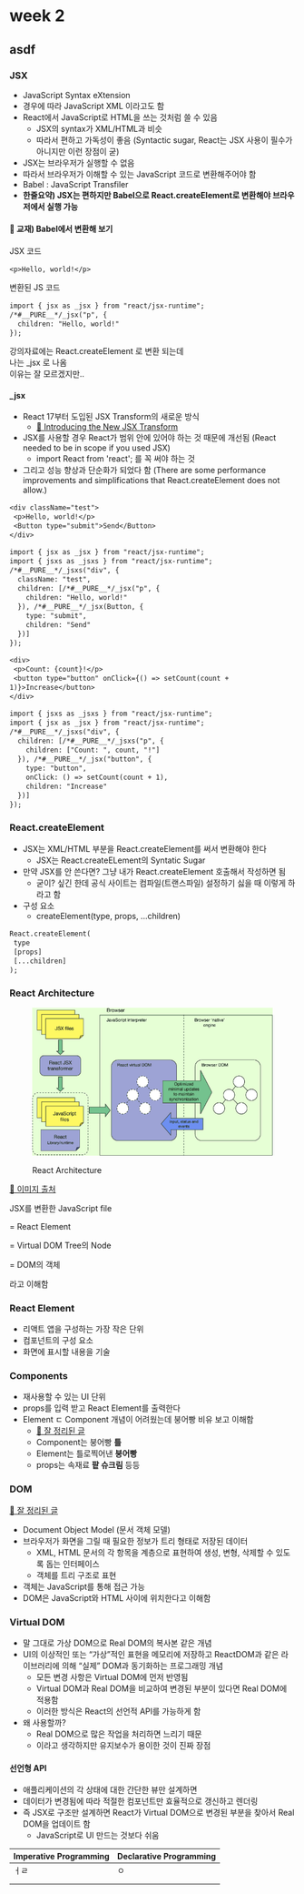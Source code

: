 # week 2

## asdf



### JSX



* JavaScript Syntax eXtension
* 경우에 따라 JavaScript XML 이라고도 함
* React에서 JavaScript로 HTML을 쓰는 것처럼 쓸 수 있음
  * JSX의 syntax가 XML/HTML과 비슷
  * 따라서 편하고 가독성이 좋음 (Syntactic sugar, React는 JSX 사용이 필수가 아니지만 이런 장점이 굳)
* JSX는 브라우저가 실행할 수 없음
* 따라서 브라우저가 이해할 수 있는 JavaScript 코드로 변환해주어야 함
* Babel : JavaScript Transfiler
* **한줄요약) JSX는 편하지만 Babel으로 React.createElement로 변환해야 브라우저에서 실행 가능**



#### 💎 교재) Babel에서 변환해 보기



JSX 코드

```
<p>Hello, world!</p>
```

변환된 JS 코드

```
import { jsx as _jsx } from "react/jsx-runtime";
/*#__PURE__*/_jsx("p", {
  children: "Hello, world!"
});
```



강의자료에는 React.createElement 로 변환 되는데\
나는 \_jsx 로 나옴\
이유는 잘 모르겠지만..

#### \_jsx

* React 17부터 도입된 JSX Transform의 새로운 방식
  * [🔗 Introducing the New JSX Transform](https://ko.reactjs.org/blog/2020/09/22/introducing-the-new-jsx-transform.html)
* JSX를 사용할 경우 React가 범위 안에 있어야 하는 것 때문에 개선됨 (React needed to be in scope if you used JSX)
  * import React from 'react'; 를 꼭 써야 하는 것
* 그리고 성능 향상과 단순화가 되었다 함 (There are some performance improvements and simplifications that React.createElement does not allow.)



```
<div className="test">
 <p>Hello, world!</p>
 <Button type="submit">Send</Button>
</div>
```

```
import { jsx as _jsx } from "react/jsx-runtime";
import { jsxs as _jsxs } from "react/jsx-runtime";
/*#__PURE__*/_jsxs("div", {
  className: "test",
  children: [/*#__PURE__*/_jsx("p", {
    children: "Hello, world!"
  }), /*#__PURE__*/_jsx(Button, {
    type: "submit",
    children: "Send"
  })]
});
```

```
<div>
 <p>Count: {count}!</p>
 <button type="button" onClick={() => setCount(count + 1)}>Increase</button>
</div>
```

```
import { jsxs as _jsxs } from "react/jsx-runtime";
import { jsx as _jsx } from "react/jsx-runtime";
/*#__PURE__*/_jsxs("div", {
  children: [/*#__PURE__*/_jsxs("p", {
    children: ["Count: ", count, "!"]
  }), /*#__PURE__*/_jsx("button", {
    type: "button",
    onClick: () => setCount(count + 1),
    children: "Increase"
  })]
});
```



### React.createElement

* JSX는 XML/HTML 부분을 React.createElement를 써서 변환해야 한다
  * JSX는 React.createELement의 Syntatic Sugar
* 만약 JSX를 안 쓴다면? 그냥 내가 React.createElement 호출해서 작성하면 됨
  * 굳이? 싶긴 한데 공식 사이트는 컴파일(트랜스파일) 설정하기 싫을 때 이렇게 하라고 함
* 구성 요소
  * createElement(type, props, ...children)

```
React.createElement(
 type
 [props]
 [...children]
);
```



### React Architecture

<figure><img src=".gitbook/assets/react-architecture.jpeg" alt=""><figcaption><p>React Architecture</p></figcaption></figure>

[🔗 이미지 출처](https://jsforall.com/reactjs/how-to-create-react-app-2019-how-virtual-dom-component-work/)



JSX를 변환한 JavaScript file

\= React Element

\= Virtual DOM Tree의 Node

\= DOM의 객체

라고 이해함



### React Element

* 리액트 앱을 구성하는 가장 작은 단위
* 컴포넌트의 구성 요소
* 화면에 표시할 내용을 기술

### Components

* 재사용할 수 있는 UI 단위
* props를 입력 받고 React Element를 출력한다
* Element ㄷ Component 개념이 어려웠는데 붕어빵 비유 보고 이해함
  * [🔗 잘 정리된 글](https://velog.io/@sjmh0507/React-%EC%99%84%EC%A0%84-%EC%A4%91%EC%9A%94%ED%95%9C-Components%EC%99%80-Props-%EA%B0%9C%EB%85%90)
  * Component는 붕어빵 **틀**
  * Element는 틀로찍어낸 **붕어빵**
  * props는 속재료 **팥 슈크림** 등등



### DOM

[🔗 잘 정리된 글](https://ko.javascript.info/dom-nodes)

* Document Object Model (문서 객체 모델)
* 브라우저가 화면을 그릴 때 필요한 정보가 트리 형태로 저장된 데이터
  * XML, HTML 문서의 각 항목을 계층으로 표현하여 생성, 변형, 삭제할 수 있도록 돕는 인터페이스
  * 객체를 트리 구조로 표현
* 객체는 JavaScript를 통해 접근 가능
* DOM은 JavaScript와 HTML 사이에 위치한다고 이해함



### Virtual DOM

* 말 그대로 가상 DOM으로 Real DOM의 복사본 같은 개념
* UI의 이상적인 또는 “가상”적인 표현을 메모리에 저장하고 ReactDOM과 같은 라이브러리에 의해 “실제” DOM과 동기화하는 프로그래밍 개념
  * 모든 변경 사항은 Virtual DOM에 먼저 반영됨
  * Virtual DOM과 Real DOM을 비교하여 변경된 부분이 있다면 Real DOM에 적용함
  * 이러한 방식은 React의 선언적 API를 가능하게 함
* 왜 사용할까?
  * Real DOM으로 많은 작업을 처리하면 느리기 때문
  * 이라고 생각하지만 유지보수가 용이한 것이 진짜 장점



#### 선언형 API

* 애플리케이션의 각 상태에 대한 간단한 뷰만 설계하면
* 데이터가 변경됨에 따라 적절한 컴포넌트만 효율적으로 갱신하고 렌더링
* 즉 JSX로 구조만 설계하면 React가 Virtual DOM으로 변경된 부분을 찾아서 Real DOM을 업데이트 함
  * JavaScript로 UI 만드는 것보다 쉬움



| Imperative Programming | Declarative Programming |
| ---------------------- | ----------------------- |
| ㅓㄹ                     | ㅇ                       |
|                        |                         |
|                        |                         |

